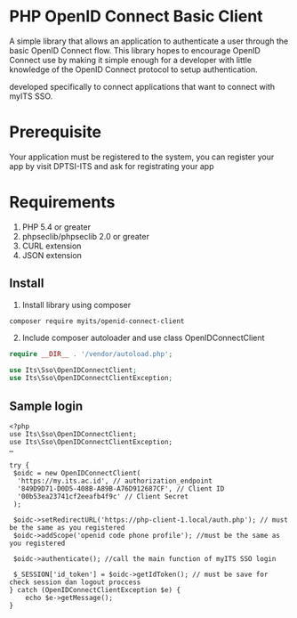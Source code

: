 PHP OpenID Connect Basic Client
========================
A simple library that allows an application to authenticate a user through the basic OpenID Connect flow.
This library hopes to encourage OpenID Connect use by making it simple enough for a developer with little knowledge of
the OpenID Connect protocol to setup authentication.

developed specifically to connect applications that want to connect with myITS SSO.

# Prerequisite #
Your application must be registered to the system, you can register your app by visit DPTSI-ITS and ask for registrating your app

# Requirements #
 1. PHP 5.4 or greater
 2. phpseclib/phpseclib 2.0 or greater
 3. CURL extension
 4. JSON extension

## Install ##
 1. Install library using composer
```
composer require myits/openid-connect-client
```
 2. Include composer autoloader and use class OpenIDConnectClient
```php
require __DIR__ . '/vendor/autoload.php';

use Its\Sso\OpenIDConnectClient;
use Its\Sso\OpenIDConnectClientException;
```
## Sample login ##
```
<?php
use Its\Sso\OpenIDConnectClient;
use Its\Sso\OpenIDConnectClientException;
…

try {
 $oidc = new OpenIDConnectClient(
  'https://my.its.ac.id', // authorization_endpoint
  '849D9D71-D0D5-408B-A89B-A76D912687CF', // Client ID
  '00b53ea23741cf2eeafb4f9c' // Client Secret
 );
 
 $oidc->setRedirectURL('https://php-client-1.local/auth.php'); // must be the same as you registered
 $oidc->addScope('openid code phone profile'); //must be the same as you registered

 $oidc->authenticate(); //call the main function of myITS SSO login

 $_SESSION['id_token'] = $oidc->getIdToken(); // must be save for check session dan logout proccess
} catch (OpenIDConnectClientException $e) {
	echo $e->getMessage();
}
```
